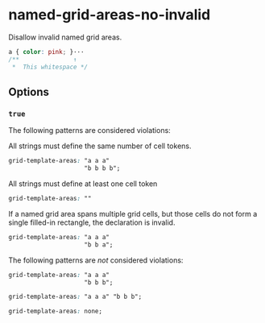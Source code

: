 # named-grid-areas-no-invalid

Disallow invalid named grid areas.

<!-- prettier-ignore -->
```css
a { color: pink; }···
/**               ↑
 *  This whitespace */
```

## Options

### `true`

The following patterns are considered violations:

All strings must define the same number of cell tokens.

<!-- prettier-ignore -->
```css
grid-template-areas: "a a a"
                     "b b b b";
```

All strings must define at least one cell token

<!-- prettier-ignore -->
```css
grid-template-areas: ""
```

If a named grid area spans multiple grid cells, but those cells do not form a single filled-in rectangle, the declaration is invalid.

<!-- prettier-ignore -->
```css
grid-template-areas: "a a a"
                     "b b a";
```

The following patterns are _not_ considered violations:

<!-- prettier-ignore -->
```css
grid-template-areas: "a a a"
                     "b b b";
```

<!-- prettier-ignore -->
```css
grid-template-areas: "a a a" "b b b";
```

<!-- prettier-ignore -->
```css
grid-template-areas: none;
```

